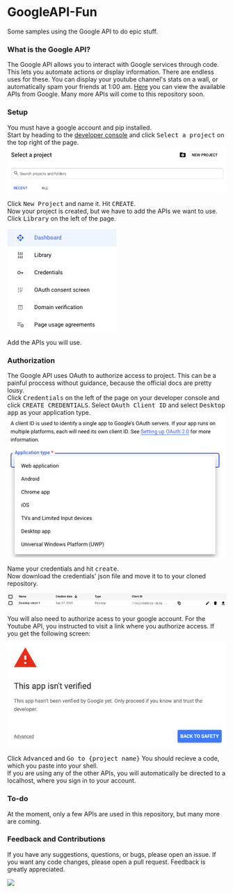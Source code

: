 <h1>GoogleAPI-Fun</h1>
Some samples using the Google API to do epic stuff.

<h3>What is the Google API?</h3>
The Google API allows you to interact with Google services through code. This lets you automate actions or display information. There are endless uses for these. You can display your youtube channel's stats on a wall, or automatically spam your friends at 1:00 am. <a href="https://console.developers.google.com/apis/library?project=pelagic-tracker-290623&folder&organizationId">Here</a> you can view the available APIs from Google. Many more APIs will come to this repository soon.

<h3>Setup</h3>
You must have a google account and pip installed. <br> 
Start by heading to the <a href="https://console.developers.google.com">developer console</a> and click <kbd>Select a project</kbd> on the top right of the page.

<img src="images/NewProject.png">

Click <kbd>New Project</kbd> and name it. Hit <kbd>CREATE</kbd>.<br> 
Now your project is created, but we have to add the APIs we want to use. Click <kbd>Library</kbd> on the left of the page.

<img src="images/Library.png">

Add the APIs you will use. 

<h3>Authorization</h3>
The Google API uses OAuth to authorize access to project. This can be a painful proccess without guidance, because the official docs are pretty lousy.<br>
Click <kbd>Credentials</kbd> on the left of the page on your developer console and click <kbd>CREATE CREDENTIALS</kbd>. Select <kbd>OAuth Client ID</kbd> and select <kbd>Desktop app</kbd> as your application type.

<img src="images/DesktopApp.png">

Name your credentials and hit <kbd>create</kbd>.<br> Now download the credentials' json file and move it to to your cloned repository. <br>

<img src="images/DownloadCreds.png">

You will also need to authorize acess to your google account. For the Youtube API, you instructed to visit a link where you authorize access. If you get the following screen: 

<img src="images/NotVerified.png">

Click <kbd>Advanced</kbd> and <kbd>Go to {project name}</kbd> You should recieve a code, which you paste into your shell.<br>
If you are using any of the other APIs, you will automatically be directed to a localhost, where you sign in to your account.

<h3>To-do</h3>
At the moment, only a few APIs are used in this repository, but many more are coming.

<h3>Feedback and Contributions</h3>
If you have any suggestions, questions, or bugs, please open an issue. If you want any code changes, please open a pull request. Feedback is greatly appreciated.

<a href="default.asp"><img src="Logo.png"></a>
